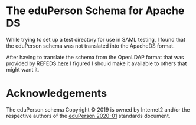# The eduPerson Schema for Apache DS
While trying to set up a test directory for use in SAML testing, I found that the eduPerson schema was not translated into the ApacheDS format.

After having to translate the schema from the OpenLDAP format that was provided by REFEDS [here](https://wiki.refeds.org/display/STAN/eduPerson) I figured I should make it available to others that might want it.

# Acknowledgements
The eduPerson schema Copyright © 2019 is owned by Internet2 and/or the respective authors of the [eduPerson 2020-01](https://wiki.refeds.org/x/RYAEAw) standards document.